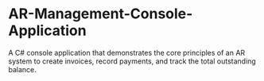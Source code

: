 # AR-Management-Console-Application
A C# console application that demonstrates the core principles of an AR system to create invoices, record payments, and track the total outstanding balance.





